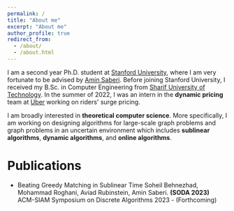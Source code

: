 ```yaml
---
permalink: /
title: "About me"
excerpt: "About me"
author_profile: true
redirect_from: 
  - /about/
  - /about.html
---
```


I am a second year Ph.D. student at [Stanford University](https://www.stanford.edu/), where I am very fortunate to be advised by [Amin Saberi](https://web.stanford.edu/~saberi/). Before joining Stanford University, I received my B.Sc. in Computer Engineering from [Sharif University of Technology](https://en.sharif.edu/). In the summer of 2022, I was an intern in the **dynamic pricing** team at [Uber](https://www.uber.com/) working on riders' surge pricing.

I am broadly interested in **theoretical computer science**. More specifically, I am working on designing algorithms for large-scale graph problems and graph problems in an uncertain environment which includes **sublinear algorithms**, **dynamic algorithms**, and **online algorithms**. 

Publications
======

- Beating Greedy Matching in Sublinear Time
  Soheil Behnezhad, Mohammad Roghani, Aviad Rubinstein, Amin Saberi.
  **(SODA 2023)** ACM-SIAM Symposium on Discrete Algorithms 2023 - (Forthcoming)
